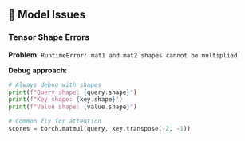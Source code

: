 ## 🧠 Model Issues

### Tensor Shape Errors
**Problem:** `RuntimeError: mat1 and mat2 shapes cannot be multiplied`

**Debug approach:**
```python
# Always debug with shapes
print(f"Query shape: {query.shape}")
print(f"Key shape: {key.shape}")
print(f"Value shape: {value.shape}")

# Common fix for attention
scores = torch.matmul(query, key.transpose(-2, -1))
